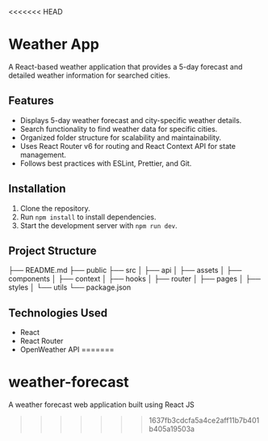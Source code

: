 <<<<<<< HEAD
# Weather App

A React-based weather application that provides a 5-day forecast and detailed weather information for searched cities.

## Features

- Displays 5-day weather forecast and city-specific weather details.
- Search functionality to find weather data for specific cities.
- Organized folder structure for scalability and maintainability.
- Uses React Router v6 for routing and React Context API for state management.
- Follows best practices with ESLint, Prettier, and Git.

## Installation

1. Clone the repository.
2. Run `npm install` to install dependencies.
3. Start the development server with `npm run dev`.

## Project Structure

├── README.md
├── public
├── src
│ ├── api
│ ├── assets
│ ├── components
│ ├── context
│ ├── hooks
│ ├── router
│ ├── pages
│ ├── styles
│ └── utils
└── package.json

## Technologies Used

- React
- React Router
- OpenWeather API
=======
# weather-forecast
A weather forecast web application built using React JS
>>>>>>> 1637fb3cdcfa5a4ce2aff11b7b401b405a19503a
